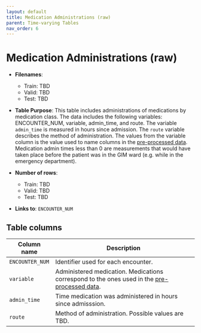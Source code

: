 ```yaml
---
layout: default
title: Medication Administrations (raw)
parent: Time-varying Tables
nav_order: 6
---
```


# Medication Administrations (raw)

- **Filenames**: 
    -	Train: TBD
    -	Valid: TBD
    -	Test: TBD


- **Table Purpose**: This table includes administrations of medications by medication class. The data includes the following variables: ENCOUNTER_NUM, variable, admin_time, and route. The variable `admin_time` is measured in hours since admission. The `route` variable describes the method of administration. The values from the variable column is the value used to name columns in the [pre-processed data](./med-admin-preproc). Medication admin times less than 0 are measurements that would have taken place before the patient was in the GIM ward (e.g. while in the emergency department).  
 
- **Number of rows**: 
    - Train: TBD
    - Valid: TBD
    - Test: TBD

- **Links to**: `ENCOUNTER_NUM`
 
 
## Table columns
 
| Column name |  Description |
| ----------- | ------------ |
| `ENCOUNTER_NUM` | Identifier used for each encounter. |
| `variable` | Administered medication. Medications correspond to the ones used in the [pre-processed data](./med-admin-preproc). | 
| `admin_time` | Time medication was administered in hours since admisssion. | 
| `route` | Method of administration. Possible values are TBD. | 
